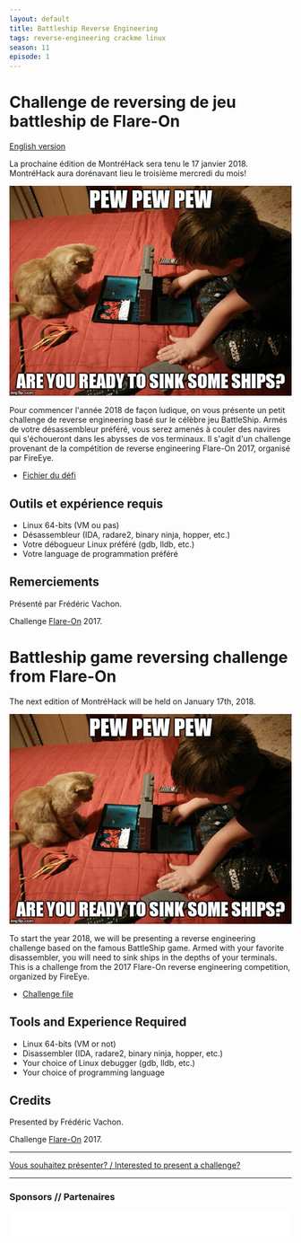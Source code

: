 ```yaml
---
layout: default
title: Battleship Reverse Engineering
tags: reverse-engineering crackme linux
season: 11
episode: 1
---
```


# Challenge de reversing de jeu battleship de Flare-On

[English version](#english)

La prochaine édition de MontréHack sera tenu le 17 janvier 2018. MontréHack aura dorénavant lieu le troisième mercredi du mois! 

![Battleship reversing](/images/18-01_battleship.jpg)

Pour commencer l'année 2018 de façon ludique, on vous présente un petit
challenge de reverse engineering basé sur le célèbre jeu BattleShip. Armés de
votre désassembleur préféré, vous serez amenés à couler des navires qui
s'échoueront dans les abysses de vos terminaux. Il s'agit d'un challenge
provenant de la compétition de reverse engineering Flare-On 2017, organisé par
FireEye.

- [Fichier du défi](https://github.com/montrehack/challenges/tree/master/2018-01-17)

## Outils et expérience requis

* Linux 64-bits (VM ou pas)
* Désassembleur (IDA, radare2, binary ninja, hopper, etc.)
* Votre débogueur Linux préféré (gdb, lldb, etc.)
* Votre language de programmation préféré

## Remerciements

Présenté par Frédéric Vachon.

Challenge [Flare-On](http://flare-on.com/) 2017.

<a id="english"></a>

# Battleship game reversing challenge from Flare-On

The next edition of MontréHack will be held on January 17th, 2018.

![Battleship reversing](/images/18-01_battleship.jpg)

To start the year 2018, we will be presenting a reverse engineering challenge
based on the famous BattleShip game. Armed with your favorite disassembler,
you will need to sink ships in the depths of your terminals. This is a challenge
from the 2017 Flare-On reverse engineering competition, organized by FireEye.

- [Challenge file](https://github.com/montrehack/challenges/tree/master/2018-01-17)

## Tools and Experience Required

* Linux 64-bits (VM or not)
* Disassembler (IDA, radare2, binary ninja, hopper, etc.)
* Your choice of Linux debugger (gdb, lldb, etc.)
* Your choice of programming language

## Credits

Presented by Frédéric Vachon.

Challenge [Flare-On](http://flare-on.com/) 2017.

<hr/>

[Vous souhaitez présenter? / Interested to present a challenge?](https://github.com/montrehack/montrehack.github.com/wiki/Present-at-Montrehack)

<hr/>

### Sponsors // Partenaires

[![Brasserie Benelux](/images/benelux.png)](http://brasseriebenelux.com/)
